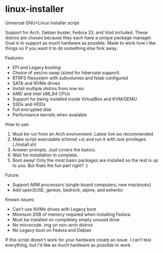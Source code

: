 # linux-installer
Universal GNU+Linux installer script

Support for Arch, Debian buster, Fedora 33, and Void included. These distros are chosen because they each have a unique package manager. Goal is to support as much hardware as possible. Made to work how I like things so if you want it to do something else fork away.

Features:
- EFI and Legacy booting
- Choice of yes/no swap (sized for hibernate support)
- BTRFS filesystem with subvolumes and fstab configured
- SATA and NVMe drives
- Install multiple distros from one iso
- AMD and Intel x86_64 CPUs
- Support for being installed inside VirtualBox and KVM/QEMU
- SSDs and HDDs
- Full encrypted disk
- Performance kernels when available

How to use:
1. Must be run from an Arch environment. Latest live iso recommended.
3. Make script executable (chmod +x) and run it with root privileges. (./install.sh)
4. Answer prompts. Just covers the basics.
5. Wait for installation to complete.
6. Boot away! Only the most basic packages are installed so the rest is up to you. But thats the fun part right? :)

Future:
- Support ARM processors (single-board computers, new macbooks)
- Add openSUSE, gentoo, bedrock, alpine, and exherbo

Known issues:
- Can't use NVMe drives with Legacy boot
- Minimum 2GB of memory required when installing Fedora
- Must be installed on completely empty unused drive
- No microcode .img on non-arch distros
- No Legacy boot on Fedora and Debian

If this script doesn't work for your hardware create an issue. I can't test everything, but I'd like as much hardware as possible to work.
